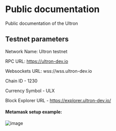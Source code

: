 # Public documentation
Public documentation of the Ultron

## Testnet parameters

Network Name: Ultron testnet

RPC URL: https://ultron-dev.io

Websockets URL: wss://wss.ultron-dev.io

Chain ID - 1230

Currency Symbol - ULX

Block Explorer URL - https://explorer.ultron-dev.io/


#### Metamask setup example:

![image](https://user-images.githubusercontent.com/209532/177300625-1c3527be-e6b9-4447-a895-dc04cbfd5fb8.png)

